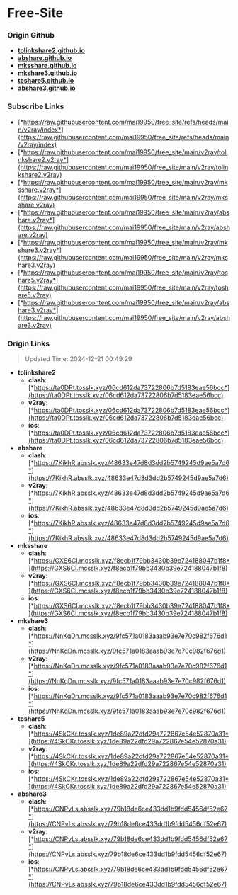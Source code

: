 # Free-Site

### Origin Github

- [**tolinkshare2.github.io**](https://github.com/tolinkshare2/tolinkshare2.github.io)
- [**abshare.github.io**](https://github.com/abshare/abshare.github.io)
- [**mksshare.github.io**](https://github.com/mksshare/mksshare.github.io)
- [**mkshare3.github.io**](https://github.com/mkshare3/mkshare3.github.io)
- [**toshare5.github.io**](https://github.com/toshare5/toshare5.github.io)
- [**abshare3.github.io**](https://github.com/abshare3/abshare3.github.io)

### Subscribe Links

- [*https://raw.githubusercontent.com/mai19950/free_site/refs/heads/main/v2ray/index*](https://raw.githubusercontent.com/mai19950/free_site/refs/heads/main/v2ray/index)
- [*https://raw.githubusercontent.com/mai19950/free_site/main/v2ray/tolinkshare2.v2ray*](https://raw.githubusercontent.com/mai19950/free_site/main/v2ray/tolinkshare2.v2ray)
- [*https://raw.githubusercontent.com/mai19950/free_site/main/v2ray/mksshare.v2ray*](https://raw.githubusercontent.com/mai19950/free_site/main/v2ray/mksshare.v2ray)
- [*https://raw.githubusercontent.com/mai19950/free_site/main/v2ray/abshare.v2ray*](https://raw.githubusercontent.com/mai19950/free_site/main/v2ray/abshare.v2ray)
- [*https://raw.githubusercontent.com/mai19950/free_site/main/v2ray/mkshare3.v2ray*](https://raw.githubusercontent.com/mai19950/free_site/main/v2ray/mkshare3.v2ray)
- [*https://raw.githubusercontent.com/mai19950/free_site/main/v2ray/toshare5.v2ray*](https://raw.githubusercontent.com/mai19950/free_site/main/v2ray/toshare5.v2ray)
- [*https://raw.githubusercontent.com/mai19950/free_site/main/v2ray/abshare3.v2ray*](https://raw.githubusercontent.com/mai19950/free_site/main/v2ray/abshare3.v2ray)

### Origin Links

> Updated Time: 2024-12-21 00:49:29

- **tolinkshare2**
  - **clash**: [*https://ta0DPt.tosslk.xyz/06cd612da73722806b7d5183eae56bcc*](https://ta0DPt.tosslk.xyz/06cd612da73722806b7d5183eae56bcc)
  - **v2ray**: [*https://ta0DPt.tosslk.xyz/06cd612da73722806b7d5183eae56bcc*](https://ta0DPt.tosslk.xyz/06cd612da73722806b7d5183eae56bcc)
  - **ios**: [*https://ta0DPt.tosslk.xyz/06cd612da73722806b7d5183eae56bcc*](https://ta0DPt.tosslk.xyz/06cd612da73722806b7d5183eae56bcc)
- **abshare**
  - **clash**: [*https://7KikhR.absslk.xyz/48633e47d8d3dd2b5749245d9ae5a7d6*](https://7KikhR.absslk.xyz/48633e47d8d3dd2b5749245d9ae5a7d6)
  - **v2ray**: [*https://7KikhR.absslk.xyz/48633e47d8d3dd2b5749245d9ae5a7d6*](https://7KikhR.absslk.xyz/48633e47d8d3dd2b5749245d9ae5a7d6)
  - **ios**: [*https://7KikhR.absslk.xyz/48633e47d8d3dd2b5749245d9ae5a7d6*](https://7KikhR.absslk.xyz/48633e47d8d3dd2b5749245d9ae5a7d6)
- **mksshare**
  - **clash**: [*https://GXS6Cl.mcsslk.xyz/f8ecb1f79bb3430b39e724188047b1f8*](https://GXS6Cl.mcsslk.xyz/f8ecb1f79bb3430b39e724188047b1f8)
  - **v2ray**: [*https://GXS6Cl.mcsslk.xyz/f8ecb1f79bb3430b39e724188047b1f8*](https://GXS6Cl.mcsslk.xyz/f8ecb1f79bb3430b39e724188047b1f8)
  - **ios**: [*https://GXS6Cl.mcsslk.xyz/f8ecb1f79bb3430b39e724188047b1f8*](https://GXS6Cl.mcsslk.xyz/f8ecb1f79bb3430b39e724188047b1f8)
- **mkshare3**
  - **clash**: [*https://NnKqDn.mcsslk.xyz/9fc571a0183aaab93e7e70c982f676d1*](https://NnKqDn.mcsslk.xyz/9fc571a0183aaab93e7e70c982f676d1)
  - **v2ray**: [*https://NnKqDn.mcsslk.xyz/9fc571a0183aaab93e7e70c982f676d1*](https://NnKqDn.mcsslk.xyz/9fc571a0183aaab93e7e70c982f676d1)
  - **ios**: [*https://NnKqDn.mcsslk.xyz/9fc571a0183aaab93e7e70c982f676d1*](https://NnKqDn.mcsslk.xyz/9fc571a0183aaab93e7e70c982f676d1)
- **toshare5**
  - **clash**: [*https://4SkCKr.tosslk.xyz/1de89a22dfd29a722867e54e52870a31*](https://4SkCKr.tosslk.xyz/1de89a22dfd29a722867e54e52870a31)
  - **v2ray**: [*https://4SkCKr.tosslk.xyz/1de89a22dfd29a722867e54e52870a31*](https://4SkCKr.tosslk.xyz/1de89a22dfd29a722867e54e52870a31)
  - **ios**: [*https://4SkCKr.tosslk.xyz/1de89a22dfd29a722867e54e52870a31*](https://4SkCKr.tosslk.xyz/1de89a22dfd29a722867e54e52870a31)
- **abshare3**
  - **clash**: [*https://CNPvLs.absslk.xyz/79b18de6ce433dd1b9fdd5456df52e67*](https://CNPvLs.absslk.xyz/79b18de6ce433dd1b9fdd5456df52e67)
  - **v2ray**: [*https://CNPvLs.absslk.xyz/79b18de6ce433dd1b9fdd5456df52e67*](https://CNPvLs.absslk.xyz/79b18de6ce433dd1b9fdd5456df52e67)
  - **ios**: [*https://CNPvLs.absslk.xyz/79b18de6ce433dd1b9fdd5456df52e67*](https://CNPvLs.absslk.xyz/79b18de6ce433dd1b9fdd5456df52e67)
